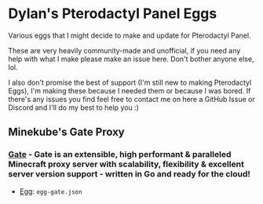 # Dylan's Pterodactyl Panel Eggs
Various eggs that I might decide to make and update for Pterodactyl Panel.

These are very heavily community-made and unofficial, if you need any help with what I make please make an issue here. Don't bother anyone else, lol.

I also don't promise the best of support (I'm still new to making Pterodactyl Eggs), I'm making these because I needed them or because I was bored. If there's any issues you find feel free to contact me on here a GitHub Issue or Discord and I'll do my best to help you :)

## Minekube's Gate Proxy
### [Gate](https://gate.minekube.com) - Gate is an extensible, high performant & paralleled Minecraft proxy server with scalability, flexibility & excellent server version support - written in Go and ready for the cloud!
* [Egg](https://github.com/dilllxd/dylanpterodactyleggs/blob/main/egg-gate.json): `egg-gate.json`
